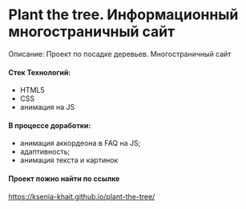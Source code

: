 # Plant the tree. Информационный многостраничный сайт

Описание: Проект по посадке деревьев. Многостраничный сайт

#### Стек Технологий: 
+ HTML5
+ CSS
+ анимация на JS

#### В процессе доработки:
 + анимация аккордеона в FAQ на JS;
 + адаптивность;
 + анимация текста и картинок

#### Проект пожно найти по ссылке

https://ksenia-khait.github.io/plant-the-tree/
